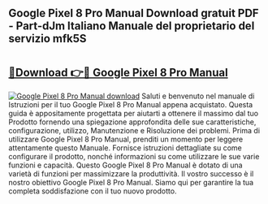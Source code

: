 ## Google Pixel 8 Pro Manual Download gratuit PDF - Part-dJm Italiano Manuale del proprietario del servizio mfk5S

# <h2><a href="http://dfa5j5.blite.top/?on=Google+Pixel+8+Pro+Manual">🔗Download 👉🔴 Google Pixel 8 Pro Manual</a></h2>

[![Google Pixel 8 Pro Manual download](https://i.imgur.com/lujVjoI.png)](http://dfa5j5.blite.top/?on=Google+Pixel+8+Pro+Manual)
Saluti e benvenuto nel manuale di Istruzioni per il tuo Google Pixel 8 Pro Manual appena acquistato. Questa guida è appositamente progettata per aiutarti a ottenere il massimo dal tuo Prodotto fornendo una spiegazione approfondita delle sue caratteristiche, configurazione, utilizzo, Manutenzione e Risoluzione dei problemi. Prima di utilizzare Google Pixel 8 Pro Manual, prenditi un momento per leggere attentamente questo Manuale. Fornisce istruzioni dettagliate su come configurare il prodotto, nonché informazioni su come utilizzare le sue varie funzioni e capacità. Questo Google Pixel 8 Pro Manual è dotato di una varietà di funzioni per massimizzare la produttività. Il vostro successo è il nostro obiettivo Google Pixel 8 Pro Manual. Siamo qui per garantire la tua completa soddisfazione con il tuo nuovo prodotto.
